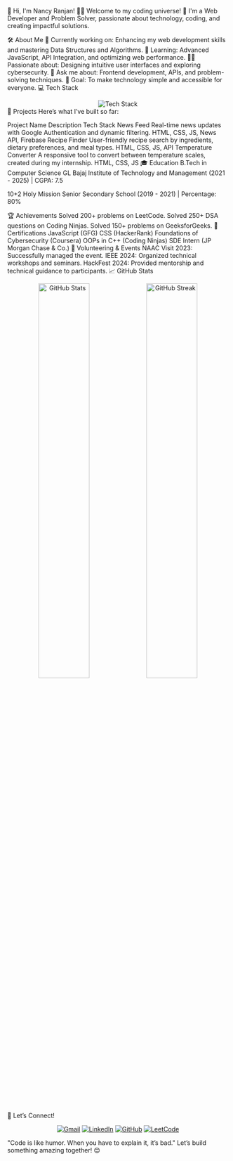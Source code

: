 🌟 Hi, I'm Nancy Ranjan! 👩‍💻
Welcome to my coding universe! 🚀
I'm a Web Developer and Problem Solver, passionate about technology, coding, and creating impactful solutions.

🛠️ About Me
🔭 Currently working on: Enhancing my web development skills and mastering Data Structures and Algorithms.
🌱 Learning: Advanced JavaScript, API Integration, and optimizing web performance.
👩‍💻 Passionate about: Designing intuitive user interfaces and exploring cybersecurity.
💬 Ask me about: Frontend development, APIs, and problem-solving techniques.
🎯 Goal: To make technology simple and accessible for everyone.
💻 Tech Stack
<div align="center"> <img src="https://skillicons.dev/icons?i=html,css,js,bootstrap,git,github,sql,vscode" alt="Tech Stack" /> </div>
📂 Projects
Here’s what I’ve built so far:

Project Name	Description	Tech Stack
News Feed	Real-time news updates with Google Authentication and dynamic filtering.	HTML, CSS, JS, News API, Firebase
Recipe Finder	User-friendly recipe search by ingredients, dietary preferences, and meal types.	HTML, CSS, JS, API
Temperature Converter	A responsive tool to convert between temperature scales, created during my internship.	HTML, CSS, JS
🎓 Education
B.Tech in Computer Science
GL Bajaj Institute of Technology and Management (2021 - 2025) | CGPA: 7.5

10+2
Holy Mission Senior Secondary School (2019 - 2021) | Percentage: 80%

🏆 Achievements
Solved 200+ problems on LeetCode.
Solved 250+ DSA questions on Coding Ninjas.
Solved 150+ problems on GeeksforGeeks.
📜 Certifications
JavaScript (GFG)
CSS (HackerRank)
Foundations of Cybersecurity (Coursera)
OOPs in C++ (Coding Ninjas)
SDE Intern (JP Morgan Chase & Co.)
🌟 Volunteering & Events
NAAC Visit 2023: Successfully managed the event.
IEEE 2024: Organized technical workshops and seminars.
HackFest 2024: Provided mentorship and technical guidance to participants.
📈 GitHub Stats
<p align="center"> <img src="https://github-readme-stats.vercel.app/api?username=NancyRanjan&show_icons=true&theme=radical" alt="GitHub Stats" width="48%" /> <img src="https://github-readme-streak-stats.herokuapp.com/?user=NancyRanjan&theme=radical" alt="GitHub Streak" width="48%" /> </p>
🤝 Let’s Connect!
<p align="center"> <a href="mailto:nancyranjan2004@gmail.com"><img src="https://img.shields.io/badge/-Gmail-D14836?style=for-the-badge&logo=gmail&logoColor=white" alt="Gmail"/></a> <a href="https://www.linkedin.com/in/nancy-ranjan-479b65260/"><img src="https://img.shields.io/badge/-LinkedIn-0077B5?style=for-the-badge&logo=linkedin&logoColor=white" alt="LinkedIn"/></a> <a href="https://github.com/NancyRanjan"><img src="https://img.shields.io/badge/-GitHub-181717?style=for-the-badge&logo=github&logoColor=white" alt="GitHub"/></a> <a href="https://leetcode.com/u/nancy_ranjan_/"><img src="https://img.shields.io/badge/-LeetCode-FFA116?style=for-the-badge&logo=leetcode&logoColor=white" alt="LeetCode"/></a> </p>
"Code is like humor. When you have to explain it, it’s bad."
Let’s build something amazing together! 😊
